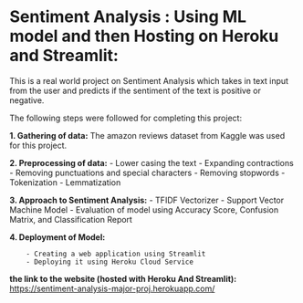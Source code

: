#  Sentiment Analysis : Using ML model and then Hosting on Heroku and Streamlit:

This is a real world project on Sentiment Analysis which takes in text input from the user and predicts if the sentiment of the text is positive or negative.

The following steps were followed for completing this project:

  <strong>1. Gathering of data:</strong> 
          The amazon reviews dataset from Kaggle was used for this project.
  
  <strong>2. Preprocessing of data:</strong> 
        - Lower casing the text
        - Expanding contractions
        - Removing punctuations and special characters
        - Removing stopwords
        - Tokenization
        - Lemmatization
  
  <strong>3. Approach to Sentiment Analysis:</strong>
        - TFIDF Vectorizer
        - Support Vector Machine Model
        - Evaluation of model using Accuracy Score, Confusion Matrix, and Classification Report
    
  <strong>4. Deployment of Model:</strong>
  
        - Creating a web application using Streamlit
        - Deploying it using Heroku Cloud Service 

 <strong>the link to the website (hosted with Heroku And Streamlit):</strong>
 https://sentiment-analysis-major-proj.herokuapp.com/

